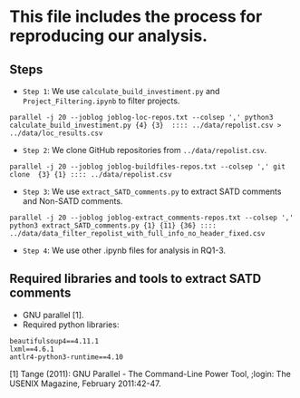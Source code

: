 # This file includes the process for reproducing our analysis.

## Steps
* `Step 1`: We use `calculate_build_investiment.py` and `Project_Filtering.ipynb` to filter projects.
```
parallel -j 20 --joblog joblog-loc-repos.txt --colsep ',' python3 calculate_build_investiment.py {4} {3}  :::: ../data/repolist.csv > ../data/loc_results.csv
```

* `Step 2`: We clone GitHub repositories from `../data/repolist.csv`.
```
parallel -j 20 --joblog joblog-buildfiles-repos.txt --colsep ',' git clone  {3} {1} :::: ../data/repolist.csv
```

* `Step 3`: We use `extract_SATD_comments.py` to extract SATD comments and Non-SATD comments.
```
parallel -j 20 --joblog joblog-extract_comments-repos.txt --colsep ',' python3 extract_SATD_comments.py {1} {11} {36} :::: ../data/data_filter_repolist_with_full_info_no_header_fixed.csv 
```

* `Step 4`: We use other .ipynb files for analysis in RQ1-3.

## Required libraries and tools to extract SATD comments
* GNU parallel [1].
* Required python libraries:
```
beautifulsoup4==4.11.1
lxml==4.6.1
antlr4-python3-runtime==4.10
```

[1] Tange (2011): GNU Parallel - The Command-Line Power Tool,
  ;login: The USENIX Magazine, February 2011:42-47.
